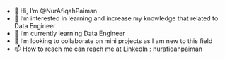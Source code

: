 - 👋 Hi, I’m @NurAfiqahPaiman
- 👀 I’m interested in learning and increase my knowledge that related to Data Engineer
- 🌱 I’m currently learning Data Engineer
- 💞️ I’m looking to collaborate on mini projects as I am new to this field
- 📫 How to reach me can reach me at LinkedIn : nurafiqahpaiman

<!---
NurAfiqahPaiman/NurAfiqahPaiman is a ✨ special ✨ repository because its `README.md` (this file) appears on your GitHub profile.
You can click the Preview link to take a look at your changes.
--->
